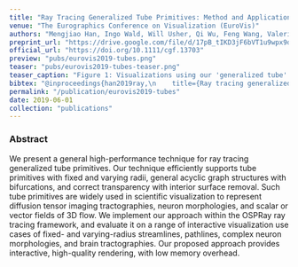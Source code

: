 ```yaml
---
title: "Ray Tracing Generalized Tube Primitives: Method and Applications"
venue: "The Eurographics Conference on Visualization (EuroVis)"
authors: "Mengjiao Han, Ingo Wald, Will Usher, Qi Wu, Feng Wang, Valerio Pascucci, Charles D. Hansen, and Chris R. Johnson"
preprint_url: "https://drive.google.com/file/d/17pB_tIKD3jF6bVT1u9wpx9dwO_MqD-n6/view?usp=sharing"
official_url: "https://doi.org/10.1111/cgf.13703"
preview: "pubs/eurovis2019-tubes.png"
teaser: "pubs/eurovis2019-tubes-teaser.png"
teaser_caption: "Figure 1: Visualizations using our 'generalized tube' primitives. (a): DTI tractography data, semi-transparent fixed-radius streamlines (218K line segments). (b): A generated neuron assembly test case, streamlines with varying radii and bifurcations (3.2M l. s.). (c): Aneurysm morphology, semi-transparent streamlines with varying radii and bifurcations (3.9K l. s.) and an opaque center line with fixed radius and bifurcations (3.9K l. s.). (d): A tornado simulation, withradius used to encode the velocity magnitude (3.56M l. s.). (e): Flow past a torus, fixed-radiuspathlines (6.5M l. s.). Rendered at: (a) 0.38FPS, (b) 7.2FPS, (c) 0.25FPS, (d) 18.8FPS, with a 20482 framebuffer; (e) 23FPS with a 2048 x 786 framebuffer Performance measured on a dual Intel® Xeon® E5-2640 v4 workstation, with shadows and ambient occlusion."
bibtex: "@inproceedings{han2019ray,\n    title={Ray tracing generalized tube primitives: Method and applications},\n    author={Han, Mengjiao and Wald, Ingo and Usher, Will and Wu, Qi and Wang, Feng and Pascucci, Valerio and Hansen, Charles D. and Johnson, Chris R.},\n    booktitle={Computer Graphics Forum},\n    volume={38},\n    number={3},\n    pages={467--478},\n    year={2019},\n    organization={Wiley Online Library}\n}"
permalink: "/publication/eurovis2019-tubes"
date: 2019-06-01
collection: "publications"
---
```

<!-- ![image](/images/pubs/eurovis2019-tubes-teaser.png) -->

### Abstract

We present a general high-performance technique for ray tracing generalized tube primitives. Our technique efficiently supports tube primitives with fixed and varying radii, general acyclic graph structures with bifurcations, and correct transparency with interior surface removal. Such tube primitives are widely used in scientific visualization to represent diffusion tensor imaging tractographies, neuron morphologies, and scalar or vector fields of 3D flow. We implement our approach within the OSPRay ray tracing framework, and evaluate it on a range of interactive visualization use cases of fixed- and varying-radius streamlines, pathlines, complex neuron morphologies, and brain tractographies. Our proposed approach provides interactive, high-quality rendering, with low memory overhead.
